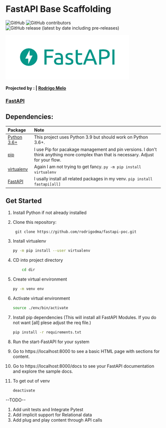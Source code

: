 FastAPI Base Scaffolding
=============================================================================

![GitHub](https://img.shields.io/github/license/blevinscm/fastapi-scaffold-base) ![GitHub contributors](https://img.shields.io/github/contributors/blevinscm/fastapi-scaffold-base) ![GitHub release (latest by date including pre-releases)](https://img.shields.io/github/v/release/blevinscm/fastapi-scaffold-base?include_prereleases)


<img align="center" width="400" src="./docs/images/fastapi-logo.png"/>

#### Projected by : | [Rodrigo Melo](https://github.com/rodrigodma)

### [FastAPI](https://fastapi.tiangolo.com/)

## Dependencies: 

  |Package | Note |
  |:----|:------------|
  |[Python 3.6+](https://www.python.org/downloads/) | This project uses Python 3.9 but should work on Python 3.6+. |
  |[pip](https://pip.pypa.io/en/stable/installing/) | I use Pip for pacakage management and pin versions.  I don't think anything more complex than that is necessary.  Adjust for your flow. |
  |[virtualenv](https://virtualenv.pypa.io/en/stable/installation.html) | Again I am not trying to get fancy.  ```py -m pip install virtualenv```|
  |[FastAPI](https://github.com/tiangolo/fastapi) |  I usally install all related packages in my venv. ```pip install fastapi[all]```  |


## Get Started

1. Install Python if not already installed

2. Clone this repository: 
   ```git
    git clone https://github.com/rodrigodma/fastapi-poc.git
    ```

3. Install virtualenv
    ```zsh
    py -m pip install --user virtualenv
    ```
4. CD into project directory
    ```zsh
        cd dir 
    ```
5. Create virtual environment
    ```bash
    py -m venv env
    ```
6. Activate virtual environment
    ```bash
    source ./env/bin/activate
    ```
7. Install pip dependencies (This will install all FastAPI Modules.  If you do not want [all] plese adjust the req file.)
    ```bash
    pip install -r requirements.txt
    ```
8. Run the start-FastAPI for your system 

9. Go to https://localhost:8000 to see a basic HTML page with sections for content.

10. Go to https://localhost:8000/docs to see your FastAPI documentation and explore the sample docs.

11. To get out of venv
    ```bash
    deactivate
    ```

--TODO--
1) Add unit tests and Integrate Pytest
2) Add implicit support for Relational data
3) Add plug and play content through API calls